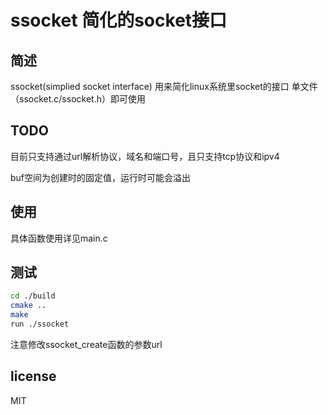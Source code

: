 # ssocket 简化的socket接口

## 简述

ssocket(simplied socket interface) 用来简化linux系统里socket的接口
单文件（ssocket.c/ssocket.h）即可使用

## TODO

目前只支持通过url解析协议，域名和端口号，且只支持tcp协议和ipv4

buf空间为创建时的固定值，运行时可能会溢出

## 使用

具体函数使用详见main.c

## 测试

```bash
cd ./build
cmake ..
make
run ./ssocket
```

注意修改ssocket_create函数的参数url

## license

MIT